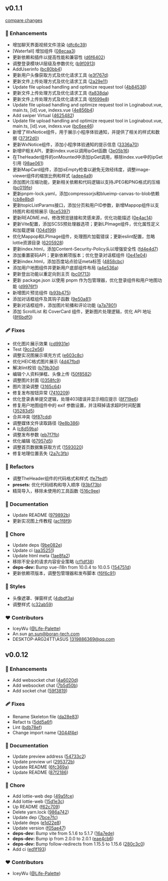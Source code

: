 
## v0.1.1

[compare changes](https://github.com/Life-Palette/LifePalette-Web/compare/v0.0.12...v0.1.1)

### 🚀 Enhancements

- 增加聊天界面视频文件渲染 ([dfc6c39](https://github.com/Life-Palette/LifePalette-Web/commit/dfc6c39))
- [Waterfall] 增加组件 ([08ecaa3](https://github.com/Life-Palette/LifePalette-Web/commit/08ecaa3))
- 更新依赖和插件以提高性能和兼容性 ([d6f6402](https://github.com/Life-Palette/LifePalette-Web/commit/d6f6402))
- 调整登录模块UI层级及参数优化 ([b9f0913](https://github.com/Life-Palette/LifePalette-Web/commit/b9f0913))
- AddUserinfo ([bc80bb4](https://github.com/Life-Palette/LifePalette-Web/commit/bc80bb4))
- 更新用户头像获取方式及优化请求工具 ([e3f767d](https://github.com/Life-Palette/LifePalette-Web/commit/e3f767d))
- 更新文件上传处理方式及优化请求工具 ([2a29e11](https://github.com/Life-Palette/LifePalette-Web/commit/2a29e11))
- Update file upload handling and optimize request tool ([4b84538](https://github.com/Life-Palette/LifePalette-Web/commit/4b84538))
- 更新文件上传处理方式及优化请求工具 ([fa838da](https://github.com/Life-Palette/LifePalette-Web/commit/fa838da))
- 更新文件上传处理方式及优化请求工具 ([6f699e8](https://github.com/Life-Palette/LifePalette-Web/commit/6f699e8))
- Update file upload handling and optimize request tool in Loginabout.vue, main.ts, [id].vue, indexs.vue ([4e856b4](https://github.com/Life-Palette/LifePalette-Web/commit/4e856b4))
- Add swiper Virtual ([4625482](https://github.com/Life-Palette/LifePalette-Web/commit/4625482))
- Update file upload handling and optimize request tool in Loginabout.vue, main.ts, [id].vue, indexs.vue ([bc6ee46](https://github.com/Life-Palette/LifePalette-Web/commit/bc6ee46))
- 新增了WxNotice组件，用于展示小程序体验通知，并提供了相关的样式和数据 ([373f2d0](https://github.com/Life-Palette/LifePalette-Web/commit/373f2d0))
- 更新WxNotice组件，添加小程序体验通知的提示信息 ([3336a70](https://github.com/Life-Palette/LifePalette-Web/commit/3336a70))
- 新增IP相关API，更新index.vue以调用ipGet函数 ([3e05b16](https://github.com/Life-Palette/LifePalette-Web/commit/3e05b16))
- 在TheHeader组件的onMounted中添加ipGet调用，移除index.vue中的ipGet引用 ([98ae061](https://github.com/Life-Palette/LifePalette-Web/commit/98ae061))
- 更新MapCard组件，添加isEmpty检查以避免无效经纬度，调整image-viewer组件的缩放比例和样式 ([adee4a9](https://github.com/Life-Palette/LifePalette-Web/commit/adee4a9))
- 添加图片压缩功能，更新相关依赖和代码逻辑以支持JPEG和PNG格式的压缩 ([bc019fe](https://github.com/Life-Palette/LifePalette-Web/commit/bc019fe))
- 更新pnpm-lock.yaml，添加compressorjs和blueimp-canvas-to-blob依赖 ([cb8e8bd](https://github.com/Life-Palette/LifePalette-Web/commit/cb8e8bd))
- 更新topicListParams接口，添加分页和用户ID参数，新增Mappop组件以支持图片和视频展示 ([8ce5397](https://github.com/Life-Palette/LifePalette-Web/commit/8ce5397))
- 更新README.md，修改预览链接和灵感来源，优化功能描述 ([0e4ac14](https://github.com/Life-Palette/LifePalette-Web/commit/0e4ac14))
- 更新Vite配置，添加SCSS预处理器选项；更新LPImage组件，优化属性定义和加载逻辑 ([104d199](https://github.com/Life-Palette/LifePalette-Web/commit/104d199))
- 优化Mappop和LPImage组件，处理图片加载错误；更新eslint配置，忽略lottie资源目录 ([6205928](https://github.com/Life-Palette/LifePalette-Web/commit/6205928))
- 更新index.html，添加Content-Security-Policy头以增强安全性 ([fd4e4d7](https://github.com/Life-Palette/LifePalette-Web/commit/fd4e4d7))
- 添加重置密码API；更新依赖项版本；优化登录对话框组件 ([0e41e04](https://github.com/Life-Palette/LifePalette-Web/commit/0e41e04))
- 更新index.html，添加百度站点验证meta标签 ([4858cbc](https://github.com/Life-Palette/LifePalette-Web/commit/4858cbc))
- 添加用户地图组件并更新用户底部组件布局 ([a4e536a](https://github.com/Life-Palette/LifePalette-Web/commit/a4e536a))
- 更新登出功能以重定向到主页 ([bc0f713](https://github.com/Life-Palette/LifePalette-Web/commit/bc0f713))
- 更新 package.json 以使用 pnpm 作为包管理器，优化登录组件和用户地图功能 ([d9976f1](https://github.com/Life-Palette/LifePalette-Web/commit/d9976f1))
- 新增图片预览组件 ([b93b475](https://github.com/Life-Palette/LifePalette-Web/commit/b93b475))
- 添加对话框组件及其钩子函数 ([9e50a81](https://github.com/Life-Palette/LifePalette-Web/commit/9e50a81))
- 更新对话框组件，添加图片轮播和评论功能 ([a7a7801](https://github.com/Life-Palette/LifePalette-Web/commit/a7a7801))
- 添加 ScrollList 和 CoverCard 组件，更新图片处理逻辑，优化 API 地址 ([8f6bdf0](https://github.com/Life-Palette/LifePalette-Web/commit/8f6bdf0))

### 🩹 Fixes

- 优化图片展示效果 ([cd9931e](https://github.com/Life-Palette/LifePalette-Web/commit/cd9931e))
- Test ([9cc2e56](https://github.com/Life-Palette/LifePalette-Web/commit/9cc2e56))
- 调整实况图展示填充方式 ([e603c8c](https://github.com/Life-Palette/LifePalette-Web/commit/e603c8c))
- 优化HEIC格式图片展示 ([4d47fbd](https://github.com/Life-Palette/LifePalette-Web/commit/4d47fbd))
- 解决lint校验 ([b79b30d](https://github.com/Life-Palette/LifePalette-Web/commit/b79b30d))
- 编辑个人资料弹框、头像上传 ([50f8582](https://github.com/Life-Palette/LifePalette-Web/commit/50f8582))
- 调整图片封面 ([0358fc9](https://github.com/Life-Palette/LifePalette-Web/commit/0358fc9))
- 图片渲染调整 ([3165c64](https://github.com/Life-Palette/LifePalette-Web/commit/3165c64))
- 修复发布按钮异常 ([7410209](https://github.com/Life-Palette/LifePalette-Web/commit/7410209))
- 优化登录表单提交逻辑，处理403错误并显示相应提示 ([8f719e6](https://github.com/Life-Palette/LifePalette-Web/commit/8f719e6))
- 修复用户地图组件中的 exif 参数设置，并注释掉请求超时时间配置 ([35283d5](https://github.com/Life-Palette/LifePalette-Web/commit/35283d5))
- 合并冲突 ([9f87cdd](https://github.com/Life-Palette/LifePalette-Web/commit/9f87cdd))
- 调整媒体文件读取路径 ([9e8b386](https://github.com/Life-Palette/LifePalette-Web/commit/9e8b386))
- A ([c8d59ba](https://github.com/Life-Palette/LifePalette-Web/commit/c8d59ba))
- 调整发布参数 ([eb7f7fb](https://github.com/Life-Palette/LifePalette-Web/commit/eb7f7fb))
- 优化编辑 ([67957d5](https://github.com/Life-Palette/LifePalette-Web/commit/67957d5))
- 调整首页数据集获取方式 ([1593020](https://github.com/Life-Palette/LifePalette-Web/commit/1593020))
- 修复地理位置丢失 ([2a7c3fb](https://github.com/Life-Palette/LifePalette-Web/commit/2a7c3fb))

### 💅 Refactors

- 调整TheHeader组件的代码格式和样式 ([fe7fedf](https://github.com/Life-Palette/LifePalette-Web/commit/fe7fedf))
- **presets:** 优化代码结构和导入顺序 ([93bf73b](https://github.com/Life-Palette/LifePalette-Web/commit/93bf73b))
- 精简导入，移除未使用的工具函数 ([516c9ee](https://github.com/Life-Palette/LifePalette-Web/commit/516c9ee))

### 📖 Documentation

- Update README ([979892b](https://github.com/Life-Palette/LifePalette-Web/commit/979892b))
- 更新实况图上传教程 ([ac1f8f9](https://github.com/Life-Palette/LifePalette-Web/commit/ac1f8f9))

### 🏡 Chore

- Update deps ([9be082e](https://github.com/Life-Palette/LifePalette-Web/commit/9be082e))
- Update ci ([aa35251](https://github.com/Life-Palette/LifePalette-Web/commit/aa35251))
- Update html meta ([1ae8fa2](https://github.com/Life-Palette/LifePalette-Web/commit/1ae8fa2))
- 移除不安全的请求内容安全策略 ([cf1df38](https://github.com/Life-Palette/LifePalette-Web/commit/cf1df38))
- **deps-dev:** Bump vue-i18n from 10.0.4 to 10.0.5 ([154751d](https://github.com/Life-Palette/LifePalette-Web/commit/154751d))
- 更新依赖项版本，调整包管理器和发布脚本 ([f6f6c91](https://github.com/Life-Palette/LifePalette-Web/commit/f6f6c91))

### 🎨 Styles

- 头像遮罩、弹窗样式 ([4dbdf3a](https://github.com/Life-Palette/LifePalette-Web/commit/4dbdf3a))
- 调整样式 ([c32ab59](https://github.com/Life-Palette/LifePalette-Web/commit/c32ab59))

### ❤️ Contributors

- IceyWu ([@Life-Palette](http://github.com/Life-Palette))
- An.sun <an.sun@boran-tech.com>
- DESKTOP-ARG24TT\ASUS <1319886369@qq.com>

## v0.0.12


### 🚀 Enhancements

- Add websocket chat ([4a6020d](https://github.com/Life-Palette/LifePalette-Web/commit/4a6020d))
- Add websocket chat ([7b5d50b](https://github.com/Life-Palette/LifePalette-Web/commit/7b5d50b))
- Add socket chat ([59f3819](https://github.com/Life-Palette/LifePalette-Web/commit/59f3819))

### 🩹 Fixes

- Rename Skeleton file ([da28e83](https://github.com/Life-Palette/LifePalette-Web/commit/da28e83))
- Refact ts ([5dd5a6f](https://github.com/Life-Palette/LifePalette-Web/commit/5dd5a6f))
- Lint ([bdb78ef](https://github.com/Life-Palette/LifePalette-Web/commit/bdb78ef))
- Change import name ([3044f4e](https://github.com/Life-Palette/LifePalette-Web/commit/3044f4e))

### 📖 Documentation

- Update preview address ([54733c2](https://github.com/Life-Palette/LifePalette-Web/commit/54733c2))
- Update preview url ([295372b](https://github.com/Life-Palette/LifePalette-Web/commit/295372b))
- Update README ([6fc369a](https://github.com/Life-Palette/LifePalette-Web/commit/6fc369a))
- Update README ([87f2186](https://github.com/Life-Palette/LifePalette-Web/commit/87f2186))

### 🏡 Chore

- Add lottie-web dep ([49a5fce](https://github.com/Life-Palette/LifePalette-Web/commit/49a5fce))
- Add lottie-web ([15d1e3c](https://github.com/Life-Palette/LifePalette-Web/commit/15d1e3c))
- Up README ([f62c709](https://github.com/Life-Palette/LifePalette-Web/commit/f62c709))
- Delete yarn.lock ([986a742](https://github.com/Life-Palette/LifePalette-Web/commit/986a742))
- Update dep ([7bce7fc](https://github.com/Life-Palette/LifePalette-Web/commit/7bce7fc))
- Update deps ([e1d22e8](https://github.com/Life-Palette/LifePalette-Web/commit/e1d22e8))
- Update version ([f05ae47](https://github.com/Life-Palette/LifePalette-Web/commit/f05ae47))
- **deps-dev:** Bump vite from 5.1.6 to 5.1.7 ([16a7ede](https://github.com/Life-Palette/LifePalette-Web/commit/16a7ede))
- **deps-dev:** Bump ip from 2.0.0 to 2.0.1 ([eae4cb6](https://github.com/Life-Palette/LifePalette-Web/commit/eae4cb6))
- **deps-dev:** Bump follow-redirects from 1.15.5 to 1.15.6 ([280c3c0](https://github.com/Life-Palette/LifePalette-Web/commit/280c3c0))
- Add ci ([ed1f193](https://github.com/Life-Palette/LifePalette-Web/commit/ed1f193))

### ❤️ Contributors

- IceyWu ([@Life-Palette](http://github.com/Life-Palette))

